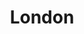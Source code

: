 ---
title: London
date: 
draft: false

# descripcion
description : Argolla de plata pasante cierre italiano

materials: Plata 925

color: Plateado

dimensions: 1,8cm diam

code: 01-11-0462

type: "Aros"

categories: []

price: $2.710,00

price_eftvo: $2.300,00

# Images
# first image will be shown in the product page
images:
  # - image: "images/path_to_image"
  # La ubicacion de las imagenes es imagenes/Aros/Aros.Argollas/01-11-0462-london
  - image: "./images/aros/argollas/01-11-0462_a.JPG"
  - image: "./images/aros/argollas/01-11-0462_b.JPG"
---